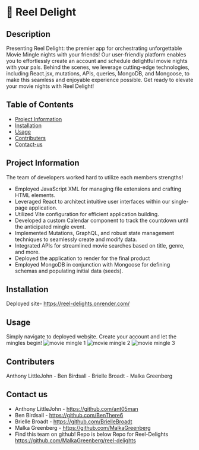 #  🍿 Reel Delight 
  
## Description

Presenting Reel Delight: the premier app for orchestrating unforgettable Movie Mingle nights with your friends! Our user-friendly platform enables you to effortlessly create an account and schedule delightful movie nights with your pals. Behind the scenes, we leverage cutting-edge technologies, including React.jsx, mutations, APIs, queries, MongoDB, and Mongoose, to make this seamless and enjoyable experience possible. Get ready to elevate your movie nights with Reel Delight!


## Table of Contents

* [Project Information](#project-information)<br>
* [Installation](#installation)<br>
* [Usage](#usage)<br>
* [Contributers](#contributers)<br>
* [Contact-us](#contact-us)

## Project Information
The team of developers worked hard to utilize each members strengths!
* Employed JavaScript XML for managing file extensions and crafting HTML elements.
* Leveraged React to architect intuitive user interfaces within our single-page application.
* Utilized Vite configuration for efficient application building.
* Developed a custom Calendar component to track the countdown until the anticipated mingle event.
* Implemented Mutations, GraphQL, and robust state management techniques to seamlessly create and modify data.
* Integrated APIs for streamlined movie searches based on title, genre, and more.
* Deployed the application to render for the final product
* Employed MongoDB in conjunction with Mongoose for defining schemas and populating initial data (seeds).


## Installation
Deployed site- https://reel-delights.onrender.com/


## Usage
Simply navigate to deployed website. Create your account and let the mingles begin!
![movie mingle 1](https://github.com/MalkaGreenberg/reel-delights/assets/135186013/a9d28a06-ef8b-4a0f-9e38-813bbf131ba3)
![movie mingle 2](https://github.com/MalkaGreenberg/reel-delights/assets/135186013/0f7e28d1-a5b8-421d-9cbc-184a0c32fa5b)
![movie mingle 3](https://github.com/MalkaGreenberg/reel-delights/assets/135186013/dd47d224-029b-42df-9d85-1f03374e7f3b)


## Contributers
Anthony LittleJohn - Ben Birdsall - Brielle Broadt - Malka Greenberg 




## Contact us
* Anthony LittleJohn - https://github.com/ant05man
* Ben Birdsall - https://github.com/BenThere6
* Brielle Broadt - https://github.com/BrielleBroadt
* Malka Greenberg - https://github.com/MalkaGreenberg
* Find this team on github! Repo is below
Repo for Reel-Delights https://github.com/MalkaGreenberg/reel-delights
